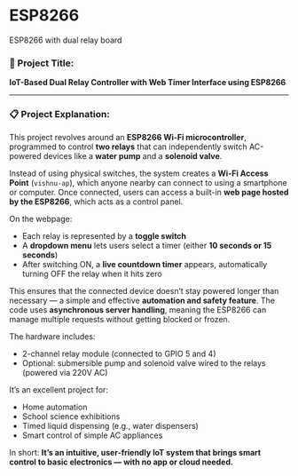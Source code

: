 # ESP8266
ESP8266 with dual relay board

### 🔧 Project Title:

**IoT-Based Dual Relay Controller with Web Timer Interface using ESP8266**

---

### 📋 Project Explanation:

This project revolves around an **ESP8266 Wi-Fi microcontroller**, programmed to control **two relays** that can independently switch AC-powered devices like a **water pump** and a **solenoid valve**.

Instead of using physical switches, the system creates a **Wi-Fi Access Point** (`vishnu-ap`), which anyone nearby can connect to using a smartphone or computer. Once connected, users can access a built-in **web page hosted by the ESP8266**, which acts as a control panel.

On the webpage:

* Each relay is represented by a **toggle switch**
* A **dropdown menu** lets users select a timer (either **10 seconds or 15 seconds**)
* After switching ON, a **live countdown timer** appears, automatically turning OFF the relay when it hits zero

This ensures that the connected device doesn’t stay powered longer than necessary — a simple and effective **automation and safety feature**. The code uses **asynchronous server handling**, meaning the ESP8266 can manage multiple requests without getting blocked or frozen.

The hardware includes:

* 2-channel relay module (connected to GPIO 5 and 4)
* Optional: submersible pump and solenoid valve wired to the relays (powered via 220V AC)

It’s an excellent project for:

* Home automation
* School science exhibitions
* Timed liquid dispensing (e.g., water dispensers)
* Smart control of simple AC appliances

In short: **It’s an intuitive, user-friendly IoT system that brings smart control to basic electronics — with no app or cloud needed.**

